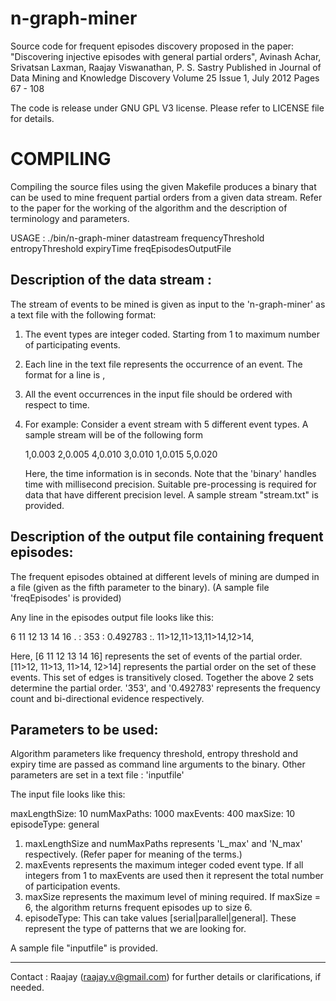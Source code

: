 n-graph-miner
=============

Source code for frequent episodes discovery proposed in the paper:
"Discovering injective episodes with general partial orders",
Avinash Achar, Srivatsan Laxman, Raajay Viswanathan, P. S. Sastry
Published in Journal of Data Mining and Knowledge Discovery
Volume 25 Issue 1, July 2012 Pages 67 - 108

The code is release under GNU GPL V3 license. Please refer to 
LICENSE file for details.

COMPILING
=========

Compiling the source files using the given Makefile produces a binary 
that can be used to mine frequent partial orders from a given data stream. 
Refer to the paper for the working of the algorithm and the description of 
terminology and parameters.

USAGE : ./bin/n-graph-miner datastream frequencyThreshold entropyThreshold expiryTime freqEpisodesOutputFile

Description of the data stream : 
-------------------------------

The stream of events to be mined is given as input to the 'n-graph-miner' as a 
text file with the following format:

  1. The event types are integer coded. Starting from 1 to maximum number of 
  participating events.
  2. Each line in the text file represents the occurrence of an event. 
  The format for a line is <event type>,<time of occurrence of event>
  3. All the event occurrences in the input file should be ordered with 
  respect to time. 
  4. For example: Consider a event stream with 5 different event types. 
  A sample stream will be of the following form
     
     1,0.003
     2,0.005
     4,0.010
     3,0.010
     1,0.015
     5,0.020
    
     Here, the time information is in seconds. 
     Note that the 'binary' handles time with millisecond precision. Suitable 
     pre-processing is required for data that have different precision
     level. A sample stream "stream.txt" is provided.

Description of the output file containing frequent episodes:
------------------------------------------------------------

  The frequent episodes obtained at different levels of mining are
  dumped in a file (given as the fifth parameter to the binary).
  (A sample file 'freqEpisodes' is provided)

  Any line in the episodes output file looks like this:

  6 11 12 13 14 16 .  : 353 : 0.492783  :. 11>12,11>13,11>14,12>14,

  Here, [6 11 12 13 14 16] represents the set of events of the partial order.
  [11>12, 11>13, 11>14, 12>14] represents the partial order on the set of these events. 
  This set of edges is transitively closed. 
  Together the above 2 sets determine the partial order. 
  '353', and '0.492783' represents the frequency count and bi-directional evidence respectively.


Parameters to be used:
----------------------

Algorithm parameters like frequency threshold, entropy threshold and
expiry time are passed as command line arguments to the binary.
Other parameters are set in a text file : 'inputfile'

The input file looks like this:

maxLengthSize: 10 
numMaxPaths: 1000
maxEvents: 400
maxSize: 10
episodeType: general


1. maxLengthSize and numMaxPaths represents 'L_max' and 'N_max' respectively. 
(Refer paper for meaning of the terms.)
2. maxEvents represents the maximum integer coded event type. 
If all integers from 1 to maxEvents are used then it represent the total number of participation events.
3. maxSize represents the maximum level of mining required. 
If maxSize = 6, the algorithm returns frequent episodes up to size 6.
4. episodeType: This can take values [serial|parallel|general]. 
These represent the type of patterns that we are looking for.

A sample file "inputfile" is provided.

------------------------------------------------------------------------------

Contact : Raajay (raajay.v@gmail.com) for further details or
clarifications, if needed.
